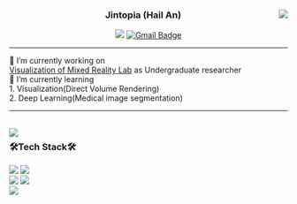 <div align="center">
    <img align="right" src="https://github-readme-stats.vercel.app/api?username=jintopia&count_private=true&show_icons=true="/>
  
  ### Jintopia (Hail An) 
<a href="https://solved.ac/monocono"><img src="http://mazassumnida.wtf/api/mini/generate_badge?boj=monocono"/></a>  [![Gmail Badge](https://img.shields.io/badge/Gmail-d14836?style=flat-square&logo=Gmail&logoColor=white&link=mailto:jintopia1110@gmail.com)](mailto:jintopia1110@gmail.com)

 ---
<div align="left">
🔭 I’m currently working on<br><a href="https://gachon-visualizationandmixedrealitylab.github.io/VOM/">Visualization of Mixed Reality Lab</a> as Undergraduate researcher <br>
🌱 I’m currently learning<br>
 1. Visualization(Direct Volume Rendering) <br>
 2. Deep Learning(Medical image segmentation)
</div>
</div>

 ---
 
 <br>
 
 <img align="left" src="https://github-readme-stats-jintopia.vercel.app//api/top-langs/?username=Jintopia&hide=HTML&card_width=450&layout=compact&langs_count=10"/>
 
<div align="left">

### 🛠Tech Stack🛠
<img src="https://img.shields.io/badge/Python-3766AB?style=flat-square&logo=Python&logoColor=white"/>
<img src="https://img.shields.io/badge/C++-00599C?style=flat-square&logo=C%2B%2B&logoColor=white"/></a>
<br>
<img src="https://img.shields.io/badge/VisualStudioCode-007ACC?style=flat-square&logo=visualstudiocode&logoColor=white"/>
<img src="https://img.shields.io/badge/XCode-147EFB?style=flat-square&logo=xcode&logoColor=white"/>
<br>
<img src="https://img.shields.io/badge/GitHub-181717?style=flat-square&logo=github&logoColor=white"/>

